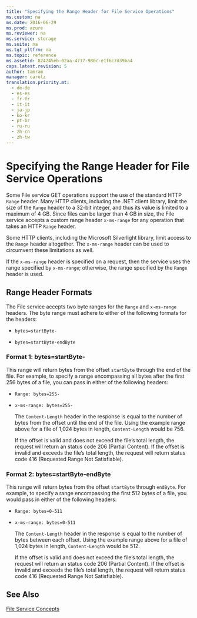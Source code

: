 ```yaml
---
title: "Specifying the Range Header for File Service Operations"
ms.custom: na
ms.date: 2016-06-29
ms.prod: azure
ms.reviewer: na
ms.service: storage
ms.suite: na
ms.tgt_pltfrm: na
ms.topic: reference
ms.assetid: 824245eb-02aa-4717-980c-e1f6c7d39ba4
caps.latest.revision: 5
author: tamram
manager: carolz
translation.priority.mt: 
  - de-de
  - es-es
  - fr-fr
  - it-it
  - ja-jp
  - ko-kr
  - pt-br
  - ru-ru
  - zh-cn
  - zh-tw
---
```

# Specifying the Range Header for File Service Operations
Some File service GET operations support the use of the standard HTTP `Range` header. Many HTTP clients, including the .NET client library, limit the size of the `Range` header to a 32-bit integer, and thus its value is limited to a maximum of 4 GB. Since files can be larger than 4 GB in size, the File service accepts a custom range header `x-ms-range` for any operation that takes an HTTP `Range` header.  
  
 Some HTTP clients, including the Microsoft Silverlight library, limit access to the `Range` header altogether. The `x-ms-range` header can be used to circumvent these limitations as well.  
  
 If the `x-ms-range` header is specified on a request, then the service uses the range specified by `x-ms-range`; otherwise, the range specified by the `Range` header is used.  
  
## Range Header Formats  
 The File service accepts two byte ranges for the `Range` and `x-ms-range` headers. The byte range must adhere to either of the following formats for the headers:  
  
-   `bytes=startByte-`  
  
-   `bytes=startByte-endByte`  
  
### Format 1: bytes=startByte-  
 This range will return bytes from the offset `startByte` through the end of the file. For example, to specify a range encompassing all bytes after the first 256 bytes of a file, you can pass in either of the following headers:  
  
- `Range: bytes=255-`  
  
- `x-ms-range: bytes=255-`  
  
  The `Content-Length` header in the response is equal to the number of bytes from the offset until the end of the file. Using the example range above for a file of 1,024 bytes in length, `Content-Length` would be 756.  
  
  If the offset is valid and does not exceed the file’s total length, the request will return an status code 206 (Partial Content). If the offset is invalid and exceeds the file’s total length, the request will return status code 416 (Requested Range Not Satisfiable).  
  
### Format 2: bytes=startByte-endByte  
 This range will return bytes from the offset `startByte` through `endByte`. For example, to specify a range encompassing the first 512 bytes of a file, you would pass in either of the following headers:  
  
- `Range: bytes=0-511`  
  
- `x-ms-range: bytes=0-511`  
  
  The `Content-Length` header in the response is equal to the number of bytes between each offset. Using the example range above for a file of 1,024 bytes in length, `Content-Length` would be 512.  
  
  If the offset is valid and does not exceed the file’s total length, the request will return an status code 206 (Partial Content). If the offset is invalid and exceeds the file’s total length, the request will return status code 416 (Requested Range Not Satisfiable).  
  
## See Also  
 [File Service Concepts](File-Service-Concepts.md)
